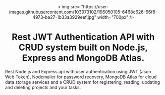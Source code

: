 <div align="center">
  < img src= "https://user-images.githubusercontent.com/103973102/196050105-6468c626-66f8-4973-ba27-1b33a3929eef.jpg"  width="700px" />
  </div>

<h1 align="center"> Rest JWT Authentication API with CRUD system built on Node.js, Express and MongoDB Atlas.</h1>
Rest Node.js and Express api with user authentication using JWT (Json Web Token), Nodemailer for password recovery, MongoDB Atlas for cloud data storage services and a CRUD system for registering, reading, updating and deleting projects and your tasks.